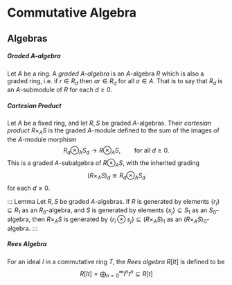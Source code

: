 # Commutative Algebra

## Algebras

##### Graded $A$-algebra

Let $A$ be a ring. A _graded $A$-algebra_ is an $A$-algebra $R$ which is also a graded ring, i.e. if $r \in R_{d}$ then $ar \in R_{d}$ for all $a \in A$. That is to say that $R_{d}$ is an $A$-submodule of $R$ for each $d \geq 0$.

##### Cartesian Product

Let $A$ be a fixed ring, and let $R, S$ be graded $A$-algebras. Their _cartesian product_ $R \times_{A} S$ is the graded $A$-module defined to the sum of the images of the $A$-module morphism
$$
    R_{d} \otimes_{A} S_{d} \longrightarrow R \otimes_{A} S,\qquad \text{for all } d \geq 0.
$$
This is a graded $A$-subalgebra of $R\otimes_{A}S$, with the inherited grading
$$
    (R\times_{A}S)_{d} \cong R_{d} \otimes_{A} S_{d}
$$
for each $d \geq 0$.

::: Lemma
Let $R, S$ be graded $A$-algebras. If $R$ is generated by elements $\{r_{i}\}\subseteq R_{1}$ as an $R_{0}$-algebra, and $S$ is generated by elements $\{s_{j}\}\subseteq S_{1}$ as an $S_{0}$-algebra, then $R \times_{A} S$ is generated by $\{ r_{i} \otimes s_{j} \} \subseteq (R \times_{A} S)_{1}$ as an $(R \times_{A} S)_{0}$-algebra.
:::

##### Rees Algebra

For an ideal $I$ in a commutative ring $T$, the _Rees algebra_ $R[It]$ is defined to be
$$
    R[It] = \bigoplus_{n=0}^{\infty}I^{n}t^{n} \subseteq R[t]
$$



